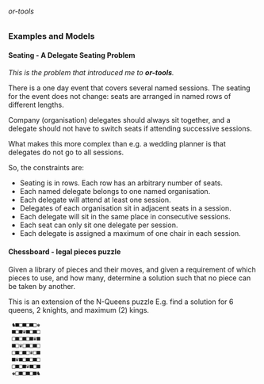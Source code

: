 ###### or-tools

### Examples and Models

#### Seating - A Delegate Seating Problem
_This is the problem that introduced me to **or-tools**._

There is a one day event that covers several named sessions.
The seating for the event does not change: seats are arranged in named rows of different lengths. 

Company (organisation) delegates should always sit together, and a delegate should not have to switch seats if attending successive sessions.

What makes this more complex than e.g. a wedding planner is that delegates do not go to all sessions.

So, the constraints are:
* Seating is in rows. Each row has an arbitrary number of seats. 
* Each named delegate belongs to one named organisation.
* Each delegate will attend at least one session.
* Delegates of each organisation sit in adjacent seats in a session.
* Each delegate will sit in the same place in consecutive sessions.
* Each seat can only sit one delegate per session.
* Each delegate is assigned a maximum of one chair in each session.



#### Chessboard - legal pieces puzzle
Given a library of pieces and their moves, 
and given a requirement of which pieces to use, and how many,
determine a solution such that no piece can be taken by another.

This is an extension of the N-Queens puzzle
E.g. find a solution for 6 queens, 2 knights, and maximum (2) kings.

````
 ♞■□■□■□♚
 ■□■♛■□■□
 □■□■□■♛■
 ■□♛□■□■□
 □■□■□♛□■
 ■♛■□■□■□
 □■□■♛■□■
 ♚□■□■□■♞
````

